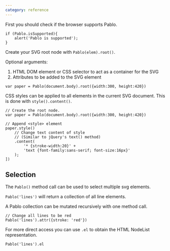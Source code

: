 ```yaml
---
category: reference
---
```

   

First you should check if the browser supports Pablo.

    if (Pablo.isSupported){
        alert('Pablo is supported');
    }


Create your SVG root node with `Pablo(elem).root()`.

Optional arguments:

1. HTML DOM element or CSS selector to act as a container for the SVG
2. Attributes to be added to the SVG element

`var paper = Pablo(document.body).root({width:300, height:420})`

CSS styles can be applied to all elements in the current SVG document.
This is done with `style().content()`. 

    // Create the root node.
    var paper = Pablo(document.body).root({width:300, height:420})

    // Append <style> element
    paper.style()
        // Change text content of style
        // (Similar to jQuery's text() method)
        .content(
            '* {stroke-width:20}' +
            'text {font-family:sans-serif; font-size:16px}'
        );
    ])

Selection
---------

The `Pablo()` method call can be used to select multiple svg elements.

`Pablo('lines')` will return a collection of all line elements.

A Pablo collection can be mutated recursively with one method call.

    // Change all lines to be red
    Pablo('lines').attr({stroke: 'red'})

For more direct access you can use `.el` to obtain the HTML NodeList 
representation.

    Pablo('lines').el